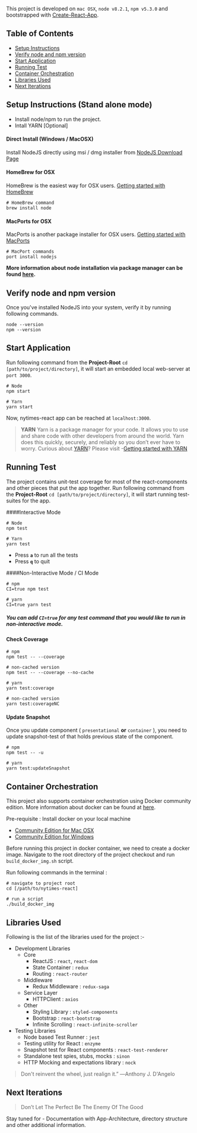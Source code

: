 This project is developed on `mac OSX`, `node v8.2.1`, `npm v5.3.0` and bootstrapped with [Create-React-App](https://github.com/facebookincubator/create-react-app).

## Table of Contents

- [Setup Instructions](#setup-instructions-stand-alone-mode)
- [Verify node and npm version](#verify-node-and-npm-version)
- [Start Application](#start-application)
- [Running Test](#running-test)
- [Container Orchestration](#container-orchestration)
- [Libraries Used](#libraries-used)
- [Next Iterations](#next-iterations)

## Setup Instructions (Stand alone mode)
- Install node/npm to run the project.
- Intall YARN [Optional] 

#### Direct Install (Windows / MacOSX)
Install NodeJS directly using msi / dmg installer from [NodeJS Download Page](https://nodejs.org/en/download/)

#### HomeBrew for OSX
HomeBrew is the easiest way for OSX users. [Getting started with HomeBrew](https://brew.sh/)
```
# HomeBrew command
brew install node
``` 
#### MacPorts for OSX
MacPorts is another package installer for OSX users. [Getting started with MacPorts](https://www.macports.org/index.php)
```
# MacPort commands
port install nodejs 
``` 
**More information about node installation via package manager can be found [here](https://nodejs.org/en/download/package-manager/).**

## Verify node and npm version
Once you've installed NodeJS into your system, verify it by running following commands.
```
node --version
npm --version
```

## Start Application
Run following command from the **Project-Root** `cd [path/to/project/directory]`, it will start an embedded local web-server at `port 3000`.  
```
# Node
npm start
```
 
```
# Yarn
yarn start
```
Now, nytimes-react app can be reached at `localhost:3000`.  

> **YARN** Yarn is a package manager for your code. It allows you to use and share code with other developers from around the world. Yarn does this quickly, securely, and reliably so you don’t ever have to worry.
>Curious about [YARN](https://yarnpkg.com/en/)? 
>Please visit -[Getting started with YARN](https://yarnpkg.com/en/docs/getting-started)

## Running Test
The project contains unit-test coverage for most of the react-components and other pieces that put the app together.
Run following command from the **Project-Root** `cd [path/to/project/directory]`, it will start running test-suites for the app.

####Interactive Mode  
```
# Node
npm test
 
# Yarn
yarn test
```
- Press **`a`** to run all the tests
- Press **`q`** to quit

####Non-Interactive Mode / CI Mode
```
# npm
CI=true npm test
 
# yarn
CI=true yarn test
```
##### You can add **`CI=true`** for any test command that you would like to run in non-interactive mode. 

#### Check Coverage
```
# npm
npm test -- --coverage
 
# non-cached version
npm test -- --coverage --no-cache
``` 
```
# yarn
yarn test:coverage
 
# non-cached version
yarn test:coverageNC 
```

#### Update Snapshot
Once you update component ( `presentational` **or** `container` ), you need to update snapshot-test of that holds previous state of the component.
```
# npm
npm test -- -u
 
# yarn 
yarn test:updateSnapshot

```

## Container Orchestration
This project also supports container orchestration using Docker community edition. More information about docker can be found at [here](https://www.docker.com/what-docker#/developers).

Pre-requisite : Install docker on your local machine
- [Community Edition for Mac OSX ](https://store.docker.com/editions/community/docker-ce-desktop-mac)
- [Community Edition for Windows ](https://store.docker.com/editions/community/docker-ce-desktop-windows)

Before running this project in docker container, we need to create a docker image. 
Navigate to the root directory of the project checkout and run `build_docker_img.sh` script.

Run following commands in the terminal :
```
# navigate to project root
cd [/path/to/nytimes-react]
 
# run a script
./build_docker_img
```

## Libraries Used

Following is the list of the libraries used for the project :-
- Development Libraries 
    - Core 
        - ReactJS : `react`, `react-dom`
        - State Container : `redux`
        - Routing : `react-router`
    - Middleware
        - Redux Middleware : `redux-saga`
    - Service Layer
        - HTTPClient : `axios`
    - Other
        - Styling Library : `styled-components`
        - Bootstrap : `react-bootstrap`
        - Infinite Scrolling : `react-infinite-scroller`
- Testing Libraries
    - Node based Test Runner : `jest`
    - Testing utility for React : `enzyme`
    - Snapshot test for React components : `react-test-renderer`
    - Standalone test spies, stubs, mocks : `sinon`
    - HTTP Mocking and expectations library : `nock`
          
>  Don't reinvent the wheel, just realign it.”  ―Anthony J. D'Angelo


## Next Iterations
> Don’t Let The Perfect Be The Enemy Of The Good

Stay tuned for - Documentation with App-Architecture, directory structure and other additional information.
